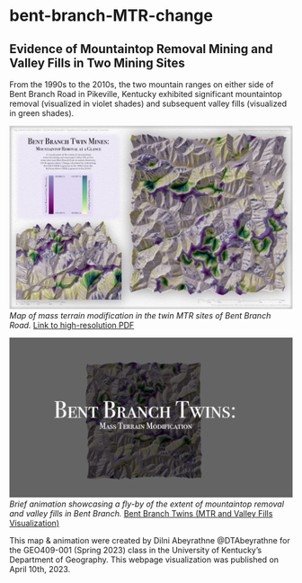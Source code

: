 # bent-branch-MTR-change
## Evidence of Mountaintop Removal Mining and Valley Fills in Two Mining Sites

From the 1990s to the 2010s, the two mountain ranges on either side of Bent Branch Road in Pikeville, Kentucky exhibited significant mountaintop removal (visualized in violet shades) and subsequent valley fills (visualized in green shades). 

![Caption of map](M6_BentBranchMTR.jpg)     
*Map of mass terrain modification in the twin MTR sites of Bent Branch Road.* [Link to high-resolution PDF](M6_BentBranchMTR.pdf)     

![Caption of map](Bent_Branch_Twins_aniscreenshot.jpg)     
*Brief animation showcasing a fly-by of the extent of mountaintop removal and valley fills in Bent Branch.* [Bent Branch Twins (MTR and Valley Fills Visualization)](https://youtu.be/pTUduVC-E-E) 


This map & animation were created by Dilni Abeyrathne @DTAbeyrathne for the GEO409-001 (Spring 2023) class in the University of Kentucky’s Department of Geography. This webpage visualization was published on April 10th, 2023.